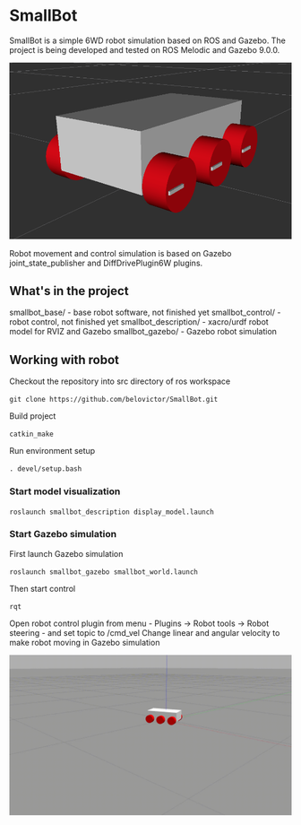 # SmallBot

SmallBot is a simple 6WD robot simulation based on ROS and Gazebo. The project is being developed and tested on ROS Melodic and Gazebo 9.0.0.

![rviz image](smallbot_description/images/smallbot_rviz.png)

Robot movement and control simulation is based on Gazebo joint_state_publisher and DiffDrivePlugin6W plugins.

## What's in the project

smallbot_base/ - base robot software, not finished yet
smallbot_control/ - robot control, not finished yet
smallbot_description/ - xacro/urdf robot model for RVIZ and Gazebo
smallbot_gazebo/ - Gazebo robot simulation

## Working with robot

Checkout the repository into src directory of ros workspace

``git clone https://github.com/belovictor/SmallBot.git``

Build project

``catkin_make``

Run environment setup

``. devel/setup.bash``

### Start model visualization

``roslaunch smallbot_description display_model.launch``

### Start Gazebo simulation

First launch Gazebo simulation

``roslaunch smallbot_gazebo smallbot_world.launch``

Then start control

``rqt``

Open robot control plugin from menu - Plugins -> Robot tools -> Robot steering - and set topic to /cmd_vel
Change linear and angular velocity to make robot moving in Gazebo simulation

![gazebo circle move animation](smallbot_gazebo/video/smallbot_circle_move.gif)
